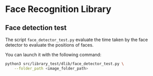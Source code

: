 # Face Recognition Library

## Face detection test

The script `face_detector_test.py` evaluate the time taken by the face detector to evaluate the positions of faces.

You can launch it with the following command:
```bash
python3 src/library_test/dlib/face_detector_test.py \
    --folder_path <image_folder_path>
```
